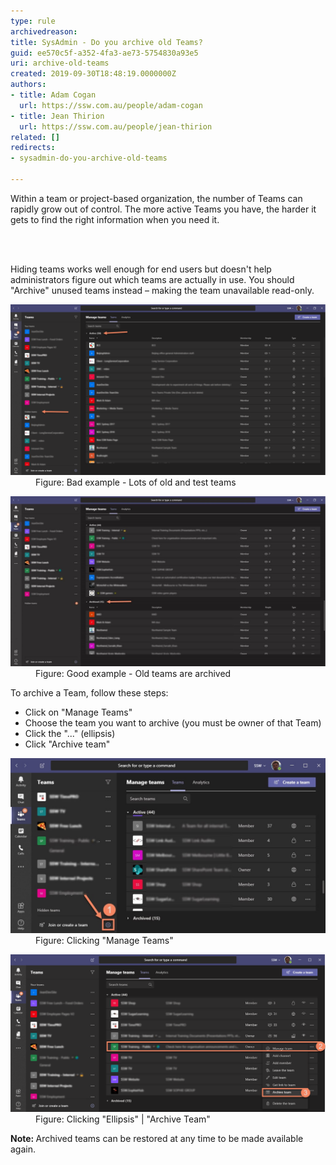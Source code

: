 ```yaml
---
type: rule
archivedreason: 
title: SysAdmin - Do you archive old Teams?
guid: ee570c5f-a352-4fa3-ae73-5754830a93e5
uri: archive-old-teams
created: 2019-09-30T18:48:19.0000000Z
authors:
- title: Adam Cogan
  url: https://ssw.com.au/people/adam-cogan
- title: Jean Thirion
  url: https://ssw.com.au/people/jean-thirion
related: []
redirects:
- sysadmin-do-you-archive-old-teams

---
```



<p class="ssw15-rteElement-P">​Within a team or project-based organization, the number of Teams can rapidly grow out of control. The more active Teams you have, the harder it gets to find the right information when you need it.​​<br></p>
<br><excerpt class='endintro'></excerpt><br>
<p class="ssw15-rteElement-P">​Hiding teams works well enough for end users but doesn't help administrators figure out which teams are actually in use. You should "Archive" unused teams instead – making the team unavailable read-only.</p><dl class="badImage"><dt><img src="old-teams-bad.png" alt="old-teams-bad.png" style="width:750px;" /></dt><dd>Figure: Bad example - Lots of old and test teams</dd></dl><dl class="goodImage"><dt><img src="old-teams-good.jpg" alt="old-teams-good.jpg" style="width:750px;" /></dt><dd>Figure: Good example - Old teams are archived</dd></dl><p>To archive a Team, follow these steps:</p><p></p><ul><li>Click on "Manage Teams"</li><li>Choose the team you want to archive (you must be owner of that Team)</li><li>Click the "..." (ellipsis)</li><li>Click "Archive team"​<br></li></ul><dl class="image"><dt><img src="old-teams-how1.jpg" alt="old-teams-how1.jpg" style="width:750px;" /></dt><dd>Figure: Clicking "Manage Teams"</dd></dl><dl class="image"><dt><img src="old-teams-how2.png" alt="old-teams-how2.png" style="width:750px;" /></dt><dd>Figure: Clicking "Ellipsis" | "Archive Team"</dd></dl><p><b>Note: </b>Archived teams can be restored at any time to be made available again.</p>


